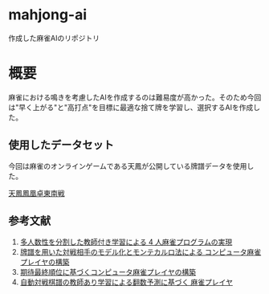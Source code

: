 # mahjong-ai
作成した麻雀AIのリポジトリ

# 概要
麻雀における鳴きを考慮したAIを作成するのは難易度が高かった。そのため今回は"早く上がる"と"高打点"を目標に最適な捨て牌を学習し、選択するAIを作成した。


## 使用したデータセット
今回は麻雀のオンラインゲームである天鳳が公開している牌譜データを使用した。

[天鳳鳳凰卓東南戦](https://drive.google.com/drive/folders/19lXnBEPuaro3gyBvqWWz2ZGg8h0USHjJ)


## 参考文献
1. [多人数性を分割した教師付き学習による 4 人麻雀プログラムの実現](https://ipsj.ixsq.nii.ac.jp/ej/?action=repository_action_common_download&item_id=106985&item_no=1&attribute_id=1&file_no=1)
2. [牌譜を用いた対戦相手のモデル化とモンテカルロ法による
コンピュータ麻雀プレイヤの構築](https://ipsj.ixsq.nii.ac.jp/ej/index.php?action=pages_view_main&active_action=repository_action_common_download&item_id=106497&item_no=1&attribute_id=1&file_no=1&page_id=13&block_id=8)
3. [期待最終順位に基づくコンピュータ麻雀プレイヤの構築](https://ipsj.ixsq.nii.ac.jp/ej/index.php?action=pages_view_main&active_action=repository_action_common_download&item_id=145804&item_no=1&attribute_id=1&file_no=1&page_id=13&block_id=8)
4. [自動対戦棋譜の教師あり学習による翻数予測に基づく
麻雀プレイヤ](https://ipsj.ixsq.nii.ac.jp/ej/?action=repository_action_common_download&item_id=198354&item_no=1&attribute_id=1&file_no=1)

